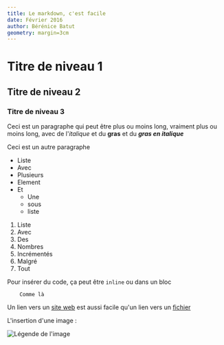 ```yaml
---
title: Le markdown, c'est facile
date: Février 2016
author: Bérénice Batut
geometry: margin=3cm
---
```


# Titre de niveau 1

## Titre de niveau 2

### Titre de niveau 3

Ceci est un paragraphe qui peut être plus ou moins long, vraiment plus ou moins
long, avec de l'*italique* et du **gras** et du ***gras en italique***

Ceci est un autre paragraphe

- Liste
- Avec
- Plusieurs
- Element
- Et
    - Une 
    - sous
    - liste 

1. Liste 
2. Avec 
3. Des
3. Nombres
3. Incrémentés
2. Malgré
3. Tout

Pour insérer du code, ça peut être `inline` ou dans un bloc 

```
    Comme là
```

Un lien vers un [site web](http://lien) est aussi facile qu'un lien vers un 
[fichier](chemin/vers/le/fichier)

L'insertion d'une image : 

![Légende de l'image](chemin/vers/image)